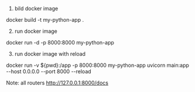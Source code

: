 1) bild docker image

docker build -t my-python-app .

2) run docker image

docker run -d -p 8000:8000 my-python-app

3) run docker image with reload

docker run -v ${pwd}:/app -p 8000:8000 my-python-app uvicorn main:app --host 0.0.0.0 --port 8000 --reload

Note:
all routers
http://127.0.0.1:8000/docs